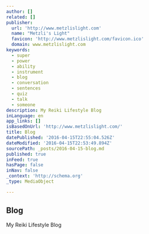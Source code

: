 ```yaml
---
author: []
related: []
publisher:
  url: 'http://www.metzlislight.com'
  name: "Metzli's Light"
  favicon: 'http://www.metzlislight.com/favicon.ico'
  domain: www.metzlislight.com
keywords:
  - super
  - power
  - ability
  - instrument
  - blog
  - conversation
  - sentences
  - quiz
  - talk
  - someone
description: My Reiki Lifestyle Blog
inLanguage: en
app_links: []
isBasedOnUrl: 'http://www.metzlislight.com/'
title: Blog
datePublished: '2016-04-15T22:55:04.526Z'
dateModified: '2016-04-15T22:53:49.894Z'
sourcePath: _posts/2016-04-15-blog.md
published: true
inFeed: true
hasPage: false
inNav: false
_context: 'http://schema.org'
_type: MediaObject

---
```

<article style=""><h1>Blog</h1><p>My Reiki Lifestyle Blog</p></article>